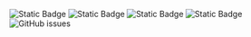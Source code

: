 ![Static Badge](https://img.shields.io/badge/blacklists-60-000000) ![Static Badge](https://img.shields.io/badge/blacklisted-2735764-cc0000) ![Static Badge](https://img.shields.io/badge/whitelisted-2242-00CC00) ![Static Badge](https://img.shields.io/badge/streaming_blacklist-28106-000000) ![GitHub issues](https://img.shields.io/github/issues/fabriziosalmi/blacklists)
